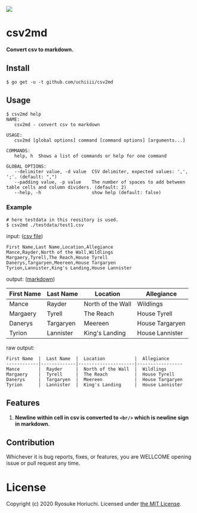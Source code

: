 ![](https://github.com/uchiiii/csv2md/workflows/CI/badge.svg)

# csv2md
**Convert csv to markdown.**

## Install

```
$ go get -u -t github.com/uchiiii/csv2md
```

## Usage
```
$ csv2md help
NAME:
   csv2md - convert csv to markdown

USAGE:
   csv2md [global options] command [command options] [arguments...]

COMMANDS:
   help, h  Shows a list of commands or help for one command

GLOBAL OPTIONS:
   --delimiter value, -d value  CSV delimiter, expected values: ',', ';'. (default: ",")
   --padding value, -p value    The number of spaces to add between table cells and column dividers. (default: 2)
   --help, -h                   show help (default: false)
```

### Example
```
# here testdata in this reository is used.
$ csv2md ./testdata/test1.csv
```

input: ([csv file](https://github.com/uchiiii/csv2md/blob/master/testdata/test1.csv))
```
First Name,Last Name,Location,Allegiance
Mance,Rayder,North of the Wall,Wildlings
Margaery,Tyrell,The Reach,House Tyrell
Danerys,Targaryen,Meereen,House Targaryen
Tyrion,Lannister,King's Landing,House Lannister
```

output: ([markdown](https://github.com/uchiiii/csv2md/blob/master/testdata/test1_expected.md))

First Name  |  Last Name  |  Location           |  Allegiance     
------------|-------------|---------------------|-----------------
Mance       |  Rayder     |  North of the Wall  |  Wildlings      
Margaery    |  Tyrell     |  The Reach          |  House Tyrell   
Danerys     |  Targaryen  |  Meereen            |  House Targaryen
Tyrion      |  Lannister  |  King's Landing     |  House Lannister

raw output:

```
First Name  |  Last Name  |  Location           |  Allegiance     
------------|-------------|---------------------|-----------------
Mance       |  Rayder     |  North of the Wall  |  Wildlings      
Margaery    |  Tyrell     |  The Reach          |  House Tyrell   
Danerys     |  Targaryen  |  Meereen            |  House Targaryen
Tyrion      |  Lannister  |  King's Landing     |  House Lannister
```


## Features
1. **Newline within cell in csv is converted to `<br/>` which is newline sign in markdown.**

## Contribution
Whichever it is bug reports, fixes, or features, you are WELLCOME opening issue or pull request any time.

# License
Copyright (c) 2020 Ryosuke Horiuchi. Licensed under [the MIT License](http://opensource.org/licenses/MIT).


